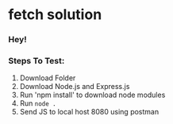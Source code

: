 # fetch solution

### Hey!

### Steps To Test:
1. Download Folder
2. Download Node.js and Express.js
3. Run 'npm install' to download node modules
4. Run `node .`
5. Send JS to local host 8080 using postman
